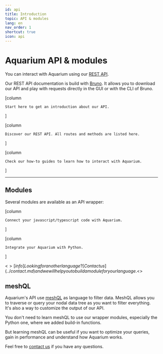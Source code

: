 ```yaml
---
id: api
title: Introduction
topic: API & modules
lang: en
nav_order: 1
shortcut: true
icon: api
---
```


# Aquarium API & modules

You can interact with Aquarium using our [REST API](rest).

Our REST API documentation is build with [Bruno](https://usebruno.com). It allows you to download our API and play with requests directly in the GUI or with the CLI of Bruno.

[column
```card [<span class="aq-icon">flag</span> Introduction](./introduction.md)
Start here to get an introduction about our API.
```
]

[column
```card [<span class="aq-icon">layers</span> REST API](./rest)
Discover our REST API. All routes and methods are listed here.
```
]

[column
```card [<span class="aq-icon">book_5</span> How-to guides](../how-to/index.md)
Check our how-to guides to learn how to interact with Aquarium.
```
]

----

## Modules

Several modules are available as an API wrapper:

[column
```card [<span class="aq-icon">code</span> Typescript](./modules/typescript.md)
Connect your javascript/typescript code with Aquarium.
```
]

[column
```card [<span class="aq-icon">deployed_code</span> Python](./modules/python/index.md)
Integrate your Aquarium with Python.
```
]

<$>[info]
Looking for another language? [Contact us](../contact.md) and we will help you to build a module for your language.
<$>

## meshQL

Aquarium's API use [meshQL](meshql.md) as language to filter data. MeshQL allows you to traverse or query your nodal data tree as you want to filter everything. It's also a way to customize the output of our API.

You don't need to learn meshQL to use our wrapper modules, especially the Python one, where we added build-in functions.

But learning meshQL can be useful if you want to optimize your queries, gain in performance and understand how Aquarium works.

Feel free to [contact us](../contact.md) if you have any questions.